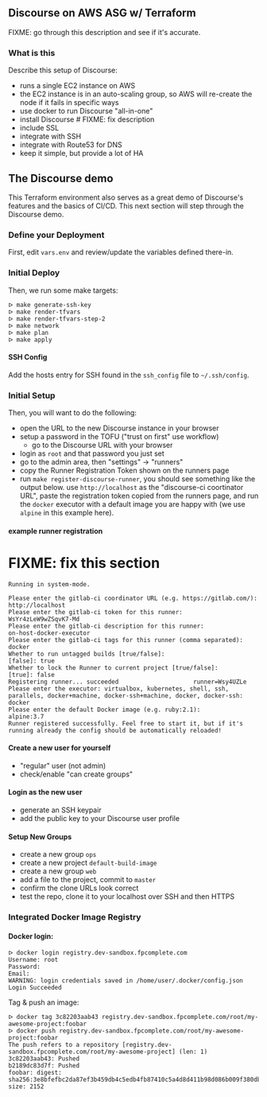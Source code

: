 ## Discourse on AWS ASG w/ Terraform

FIXME: go through this description and see if it's accurate.

### What is this

Describe this setup of Discourse:

* runs a single EC2 instance on AWS
* the EC2 instance is in an auto-scaling group, so AWS will re-create the node if it fails in specific ways
* use docker to run Discourse "all-in-one"
* install Discourse # FIXME: fix description
* include SSL
* integrate with SSH
* integrate with Route53 for DNS
* keep it simple, but provide a lot of HA


## The Discourse demo

This Terraform environment also serves as a great demo of Discourse's features and the basics of CI/CD. This next section will step through the Discourse demo.

### Define your Deployment

First, edit `vars.env` and review/update the variables defined there-in.


### Initial Deploy

Then, we run some make targets:

```
ᐅ make generate-ssh-key
ᐅ make render-tfvars
ᐅ make render-tfvars-step-2
ᐅ make network
ᐅ make plan
ᐅ make apply
```
#### SSH Config

Add the hosts entry for SSH found in the `ssh_config` file to `~/.ssh/config`.

### Initial Setup

Then, you will want to do the following:

* open the URL to the new Discourse instance in your browser
* setup a password in the TOFU ("trust on first" use workflow)
    * go to the Discourse URL with your browser
* login as `root` and that password you just set
* go to the admin area, then "settings" -> "runners"
* copy the Runner Registration Token shown on the runners page
* run `make register-discourse-runner`, you should see something like the output below. use `http://localhost` as the "discourse-ci coortinator URL", paste the registration token copied from the runners page, and run the `docker` executor with a default image you are happy with (we use `alpine` in this example here).

#### example runner registration

# FIXME: fix this section
```
Running in system-mode.

Please enter the gitlab-ci coordinator URL (e.g. https://gitlab.com/):
http://localhost
Please enter the gitlab-ci token for this runner:
WsYr4zLeW9wZSqvK7-Md
Please enter the gitlab-ci description for this runner:
on-host-docker-executor
Please enter the gitlab-ci tags for this runner (comma separated):
docker
Whether to run untagged builds [true/false]:
[false]: true
Whether to lock the Runner to current project [true/false]:
[true]: false
Registering runner... succeeded                     runner=Wsy4UZLe
Please enter the executor: virtualbox, kubernetes, shell, ssh, parallels, docker+machine, docker-ssh+machine, docker, docker-ssh:
docker
Please enter the default Docker image (e.g. ruby:2.1):
alpine:3.7
Runner registered successfully. Feel free to start it, but if it's running already the config should be automatically reloaded! 
```

#### Create a new user for yourself

* "regular" user (not admin)
* check/enable "can create groups"

#### Login as the new user

* generate an SSH keypair
* add the public key to your Discourse user profile

#### Setup New Groups

* create a new group `ops`
* create a new project `default-build-image`
* create a new group `web`
* add a file to the project, commit to `master`
* confirm the clone URLs look correct
* test the repo, clone it to your localhost over SSH and then HTTPS



### Integrated Docker Image Registry

#### Docker login:

```
ᐅ docker login registry.dev-sandbox.fpcomplete.com
Username: root
Password: 
Email: 
WARNING: login credentials saved in /home/user/.docker/config.json
Login Succeeded
```

Tag & push an image:

```
ᐅ docker tag 3c82203aab43 registry.dev-sandbox.fpcomplete.com/root/my-awesome-project:foobar
ᐅ docker push registry.dev-sandbox.fpcomplete.com/root/my-awesome-project:foobar
The push refers to a repository [registry.dev-sandbox.fpcomplete.com/root/my-awesome-project] (len: 1)
3c82203aab43: Pushed 
b2189dc83d7f: Pushed 
foobar: digest: sha256:3e8bfefbc2da87ef3b459db4c5edb4fb87410c5a4d8d411b98d086b009f380db size: 2152
```
